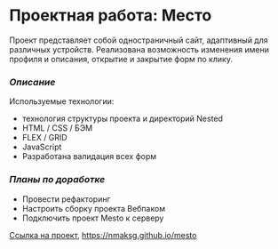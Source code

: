 # Проектная работа: Место

Проект представляет собой одностраничный сайт, адаптивный для различных устройств.
Реализована возможность изменения имени профиля и описания, открытие и закрытие форм по клику.

### *Описание*
Используемые технологии:
* технология структуры проекта и директорий Nested
* HTML / CSS / БЭМ
* FLEX / GRID
* JavaScript
* Разработана валидация всех форм

### *Планы по доработке*
* Провести рефакторинг
* Настроить сборку проекта Вебпаком
* Подключить проект Mesto к серверу

[Ссылка на проект](https://nmaksg.github.io/mesto/index.html), https://nmaksg.github.io/mesto 
